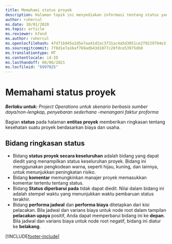 ```yaml
---
title: Memahami status proyek
description: Halaman topik ini menyediakan informasi tentang status yang ditetapkan ke proyek di Dynamics 365 Project Operations.
author: ruhercul
ms.date: 10/01/2020
ms.topic: article
ms.reviewer: kfend
ms.author: ruhercul
ms.openlocfilehash: 47d71b945a2d5e7aa41d2ac3731ac4a5d3051ce279229794e31c9673f688130e
ms.sourcegitcommit: 7f8d1e7a16af769adb43d1877c28fdce53975db8
ms.translationtype: MT
ms.contentlocale: id-ID
ms.lasthandoff: 08/06/2021
ms.locfileid: "6997025"
---
```

# <a name="understand-project-status"></a>Memahami status proyek

_**Berlaku untuk:** Project Operations untuk skenario berbasis sumber daya/non-lengkap, penyebaran sederhana -menangani faktur proforma_


Bagian **status** pada halaman **entitas proyek** memberikan ringkasan tentang kesehatan suatu proyek berdasarkan biaya dan usaha.


## <a name="status-summary-fields"></a>Bidang ringkasan status

- Bidang **status proyek secara keseluruhan** adalah bidang yang dapat diedit yang menampilkan status keseluruhan proyek. Bidang ini menggunakan pengkodean warna, seperti hijau, kuning, dan lainnya, untuk menunjukkan peningkatan risiko. 
- Bidang **komentar** memungkinkan manajer proyek memasukkan komentar tertentu tentang status. 
- Bidang **Status diperbarui pada** tidak dapat diedit. Nilai dalam bidang ini adalah stempel waktu yang menunjukkan waktu pembaruan status terakhir.
- Bidang **performa jadwal** dan **performa biaya** ditetapkan dari kisi pelacakan. Bila jadwal dan varians biaya untuk node root dalam tampilan **pelacakan upaya** positif, Anda dapat memperbarui bidang ini ke **depan**. Bila jadwal dan varians biaya untuk node root negatif, bidang ini diatur ke **belakang**.


[!INCLUDE[footer-include](../includes/footer-banner.md)]